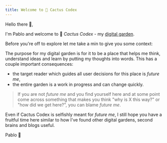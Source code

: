 ```yaml
---
title: Welcome to 🌵 Cactus Codex
---
```

Hello there 👋,

I'm Pablo and welcome to 🌵 *Cactus Codex* - my [digital garden](https://jzhao.xyz/posts/networked-thought#what-is-digital-gardening).

Before you're off to explore let me take a min to give you some context:

The purpose for my digital garden is for it to be a place that helps me think, understand ideas and learn by putting my thoughts into words. This has a couple important consequences:

- the target reader which guides all user decisions for this place is *future me*,
- the entire garden is a work in progress and can change quickly.

> If you are not *future me* and you find yourself here and at some point come across something that makes you think "why is X this way?" or "how did we get here?", you can blame *future me*.

Even if Cactus Codex is selfishly meant for *future me*, I still hope you have a fruitful time here similar to how I've found other digital gardens, second brains and blogs useful.

Pablo 🙂
